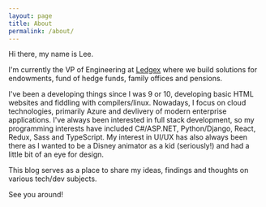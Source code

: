 ```yaml
---
layout: page
title: About
permalink: /about/
---
```


Hi there, my name is Lee.

I'm currently the VP of Engineering at [Ledgex](http://ledgex.com) where we build solutions for endowments, fund of hedge funds, family offices and pensions.

I've been a developing things since I was 9 or 10, developing basic HTML websites and fiddling with compilers/linux. Nowadays, I focus on cloud technologies, primarily Azure and devlivery of modern enterprise applications. I've always been interested in full stack development, so my programming interests have included C#/ASP.NET, Python/Django, React, Redux, Sass and TypeScript. My interest in UI/UX has also always been there as I wanted to be a Disney animator as a kid (seriously!) and had a little bit of an eye for design.

This blog serves as a place to share my ideas, findings and thoughts on various tech/dev subjects. 

See you around!